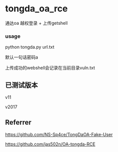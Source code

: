 # tongda_oa_rce
通达oa 越权登录 + 上传getshell

### usage
python tongda.py url.txt

默认一句话密码a

上传成功的webshell会记录在当前目录vuln.txt
## 已测试版本
v11

v2017

## Referrer
https://github.com/NS-Sp4ce/TongDaOA-Fake-User

https://github.com/jas502n/OA-tongda-RCE

